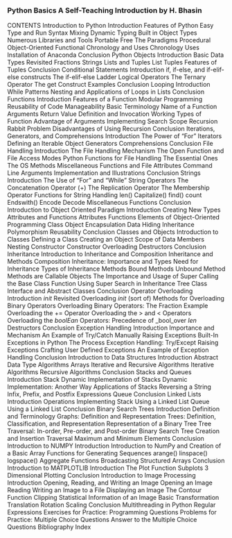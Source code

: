 ### Python Basics A Self-Teaching Introduction by H. Bhasin

CONTENTS
Introduction to Python
Introduction
Features of Python
Easy
Type and Run
Syntax
Mixing
Dynamic Typing
Built in Object Types
Numerous Libraries and Tools
Portable
Free
The Paradigms
Procedural
Object-Oriented
Functional
Chronology and Uses
Chronology
Uses
Installation of Anaconda
Conclusion
Python Objects
Introduction
Basic Data Types Revisited
Fractions
Strings
Lists and Tuples
List
Tuples
Features of Tuples
Conclusion
Conditional Statements
Introduction
if, if-else, and if-elif-else constructs
The if-elif-else Ladder
Logical Operators
The Ternary Operator
The get Construct
Examples
Conclusion
Looping
Introduction
While
Patterns
Nesting and Applications of Loops in Lists
Conclusion
Functions
Introduction
Features of a Function
Modular Programming
Reusability of Code
Manageability
Basic Terminology
Name of a Function
Arguments
Return Value
Definition and Invocation
Working
Types of Function
Advantage of Arguments
Implementing Search
Scope
Recursion
Rabbit Problem
Disadvantages of Using Recursion
Conclusion
Iterations, Generators, and Comprehensions
Introduction
The Power of “For”
Iterators
Defining an Iterable Object
Generators
Comprehensions
Conclusion
File Handling
Introduction
The File Handling Mechanism
The Open Function and File Access Modes
Python Functions for File Handling
The Essential Ones
The OS Methods
Miscellaneous Functions and File Attributes
Command Line Arguments
Implementation and Illustrations
Conclusion
Strings
Introduction
The Use of “For” and “While”
String Operators
The Concatenation Operator (+)
The Replication Operator
The Membership Operator
Functions for String Handling
len()
Capitalize()
find()
count
Endswith()
Encode
Decode
Miscellaneous Functions
Conclusion
Introduction to Object Oriented Paradigm
Introduction
Creating New Types
Attributes and Functions
Attributes
Functions
Elements of Object-Oriented Programming
Class
Object
Encapsulation
Data Hiding
Inheritance
Polymorphism
Reusability
Conclusion
Classes and Objects
Introduction to Classes
Defining a Class
Creating an Object
Scope of Data Members
Nesting
Constructor
Constructor Overloading
Destructors
Conclusion
Inheritance
Introduction to Inheritance and Composition
Inheritance and Methods
Composition
Inheritance: Importance and Types
Need for Inheritance
Types of Inheritance
Methods
Bound Methods
Unbound Method
Methods are Callable Objects
The Importance and Usage of Super
Calling the Base Class Function Using Super
Search in Inheritance Tree
Class Interface and Abstract Classes
Conclusion
Operator Overloading
Introduction
_init_ Revisited
Overloading _init_ (sort of)
Methods for Overloading Binary Operators
Overloading Binary Operators: The Fraction Example
Overloading the += Operator
Overloading the > and < Operators
Overloading the _boolEan_ Operators: Precedence of
_bool_over _len_
Destructors
Conclusion
Exception Handling
Introduction
Importance and Mechanism
An Example of Try/Catch
Manually Raising Exceptions
Built-In Exceptions in Python
The Process
Exception Handling: Try/Except
Raising Exceptions
Crafting User Defined Exceptions
An Example of Exception Handling
Conclusion
Introduction to Data Structures
Introduction
Abstract Data Type
Algorithms
Arrays
Iterative and Recursive Algorithms
Iterative Algorithms
Recursive Algorithms
Conclusion
Stacks and Queues
Introduction
Stack
Dynamic Implementation of Stacks
Dynamic Implementation: Another Way
Applications of Stacks
Reversing a String
Infix, Prefix, and Postfix Expressions
Queue
Conclusion
Linked Lists
Introduction
Operations
Implementing Stack Using a Linked List
Queue Using a Linked List
Conclusion
Binary Search Trees
Introduction
Definition and Terminology
Graphs: Definition and Representation
Trees: Definition, Classification, and Representation
Representation of a Binary Tree
Tree Traversal: In-order, Pre-order, and Post-order
Binary Search Tree
Creation and Insertion
Traversal
Maximum and Minimum Elements
Conclusion
Introduction to NUMPY
Introduction
Introduction to NumPy and Creation of a Basic Array
Functions for Generating Sequences
arange()
linspace()
logspace()
Aggregate Functions
Broadcasting
Structured Arrays
Conclusion
Introduction to MATPLOTLIB
Introduction
The Plot Function
Subplots
3 Dimensional Plotting
Conclusion
Introduction to Image Processing
Introduction
Opening, Reading, and Writing an Image
Opening an Image
Reading
Writing an Image to a File
Displaying an Image
The Contour Function
Clipping
Statistical Information of an Image
Basic Transformation
Translation
Rotation
Scaling
Conclusion
Multithreading in Python
Regular Expressions
Exercises for Practice: Programming Questions
Problems for Practice: Multiple Choice Questions
Answer to the Multiple Choice Questions
Bibliography
Index